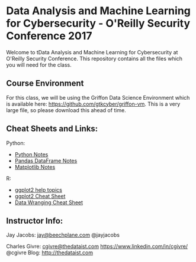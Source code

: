 # Data Analysis and Machine Learning for Cybersecurity - O'Reilly Security Conference 2017
Welcome to tData Analysis and Machine Learning for Cybersecurity at O'Reilly Security Conference.  This repository contains all the files which you will need for the class.  

## Course Environment
For this class, we will be using the Griffon Data Science Environment which is available here: https://github.com/gtkcyber/griffon-vm.  This is a very large file, so please download this ahead of time.

## Cheat Sheets and Links:

Python:

* [Python Notes](https://drive.google.com/open?id=0ByIrJAE4KMTtWGZmQXBPai1NQWM)
* [Pandas DataFrame Notes](https://drive.google.com/open?id=0ByIrJAE4KMTtTUtiVExiUGVkRkE)
* [Matplotlib Notes](https://drive.google.com/open?id=0ByIrJAE4KMTtT1FqTzdOekg2RUU)

R:

* [ggplot2 help topics](http://docs.ggplot2.org/current/)
* [ggplot2 Cheat Sheet](https://www.rstudio.com/wp-content/uploads/2015/12/ggplot2-cheatsheet-2.0.pdf)
* [Data Wranging Cheat Sheet](https://www.rstudio.com/wp-content/uploads/2015/02/data-wrangling-cheatsheet.pdf)

## Instructor Info:
Jay Jacobs: 
jay@beechplane.com
@jayjacobs

Charles Givre:
cgivre@thedataist.com
https://www.linkedin.com/in/cgivre/
@cgivre
Blog: http://thedataist.com